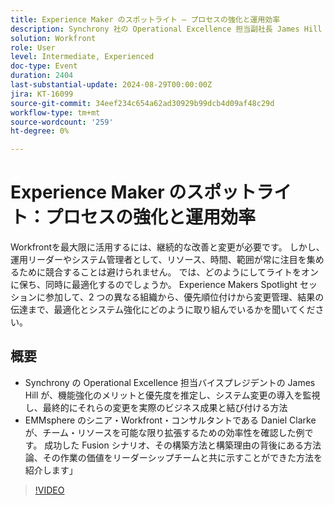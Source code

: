 ```yaml
---
title: Experience Maker のスポットライト – プロセスの強化と運用効率
description: Synchrony 社の Operational Excellence 担当副社長 James Hill が機能強化のメリットと優先度を推定し、システムの変化の導入を監視し、最終的にその変化を実際のビジネス成果に結び付ける方法 EMMsphere 社のシニア・Workfront・コンサルタントである Daniel Clarke が、チームのリソースを可能な限り拡張する効率性を見出した例。 成功した Fusion シナリオ、その構築方法と構築理由の背後にある方法論、その作業の価値をリーダーシップチームと共に示すことができた方法を紹介します」
solution: Workfront
role: User
level: Intermediate, Experienced
doc-type: Event
duration: 2404
last-substantial-update: 2024-08-29T00:00:00Z
jira: KT-16099
source-git-commit: 34eef234c654a62ad30929b99dcb4d09af48c29d
workflow-type: tm+mt
source-wordcount: '259'
ht-degree: 0%

---
```



# Experience Maker のスポットライト：プロセスの強化と運用効率

Workfrontを最大限に活用するには、継続的な改善と変更が必要です。 しかし、運用リーダーやシステム管理者として、リソース、時間、範囲が常に注目を集めるために競合することは避けられません。 では、どのようにしてライトをオンに保ち、同時に最適化するのでしょうか。 Experience Makers Spotlight セッションに参加して、2 つの異なる組織から、優先順位付けから変更管理、結果の伝達まで、最適化とシステム強化にどのように取り組んでいるかを聞いてください。

## 概要

* Synchrony の Operational Excellence 担当バイスプレジデントの James Hill が、機能強化のメリットと優先度を推定し、システム変更の導入を監視し、最終的にそれらの変更を実際のビジネス成果と結び付ける方法
* EMMsphere のシニア・Workfront・コンサルタントである Daniel Clarke が、チーム・リソースを可能な限り拡張するための効率性を確認した例です。 成功した Fusion シナリオ、その構築方法と構築理由の背後にある方法論、その作業の価値をリーダーシップチームと共に示すことができた方法を紹介します」

>[!VIDEO](https://video.tv.adobe.com/v/3433199/?learn=on)

